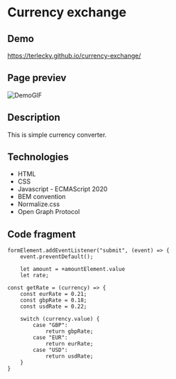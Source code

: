 # Currency exchange

## Demo

https://terlecky.github.io/currency-exchange/

## Page previev

![DemoGIF](https://i.postimg.cc/jqnLcdPZ/currency-exchange.gif)

## Description
This is simple currency converter.

## Technologies
- HTML
- CSS
- Javascript - ECMAScript 2020
- BEM convention
- Normalize.css
- Open Graph Protocol

## Code fragment

```
formElement.addEventListener("submit", (event) => {
    event.preventDefault();

    let amount = +amountElement.value 
    let rate;
    
const getRate = (currency) => {
    const eurRate = 0.21;
    const gbpRate = 0.18;
    const usdRate = 0.22;

    switch (currency.value) {
        case "GBP":
            return gbpRate;
        case "EUR":
            return eurRate;
        case "USD":
            return usdRate;
    }
}
